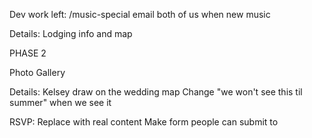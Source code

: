 Dev work left:
  /music-special
  email both of us when new music

Details:
  Lodging info and map


PHASE 2

Photo Gallery

Details:
  Kelsey draw on the wedding map
  Change "we won't see this til summer" when we see it

RSVP:
  Replace with real content
  Make form people can submit to
